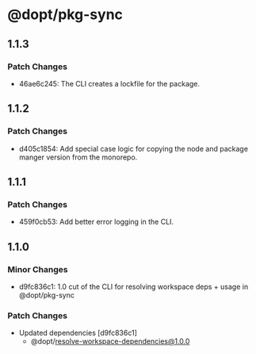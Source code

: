 # @dopt/pkg-sync

## 1.1.3

### Patch Changes

- 46ae6c245: The CLI creates a lockfile for the package.

## 1.1.2

### Patch Changes

- d405c1854: Add special case logic for copying the node and package manger version from the monorepo.

## 1.1.1

### Patch Changes

- 459f0cb53: Add better error logging in the CLI.

## 1.1.0

### Minor Changes

- d9fc836c1: 1.0 cut of the CLI for resolving workspace deps + usage in @dopt/pkg-sync

### Patch Changes

- Updated dependencies [d9fc836c1]
  - @dopt/resolve-workspace-dependencies@1.0.0
